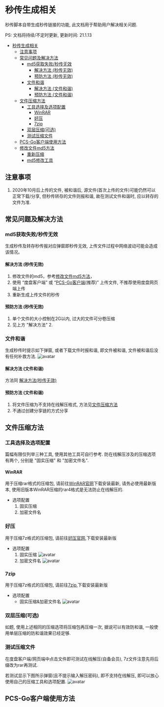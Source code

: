 # 秒传生成相关

秒传脚本自带生成秒传链接的功能, 此文档用于帮助用户解决相关问题. 

PS: 文档将持续/不定时更新, 更新时间: 21.1.13

- [秒传生成相关](#秒传生成相关)
	- [注意事项](#注意事项)
	- [常见问题及解决方法](#常见问题及解决方法)
		- [md5获取失败/秒传无效](#md5获取失败/秒传无效)
			- [解决方法 (秒传无效)](#解决方法-秒传无效)
			- [预防方法 (秒传无效)](#预防方法-秒传无效)
		- [文件和谐](#文件和谐)
			- [解决方法 (文件和谐)](#解决方法-文件和谐)
			- [预防方法 (文件和谐)](#预防方法-文件和谐)
	- [文件压缩方法](#文件压缩方法)
		- [工具选择及选项配置](#压缩选项配置)
			- [WinRAR](#WinRAR)
			- [好压](#好压)
			- [7zip](#7zip)
		- [双层压缩(可选)](#双层压缩-可选)
		- [测试压缩文件](#测试压缩文件)
	- [PCS-Go客户端使用方法](#PCS-Go客户端使用方法)
	- [修改文件md5方法](#修改文件md5方法)
		- [重新压缩](#重新压缩)
		- [md5修改工具](#md5修改工具)

## 注意事项
1. 2020年10月后上传的文件, 被和谐后, 源文件(首次上传的文件)可能仍然可以正常下载/分享, 但秒传转存的文件则报和谐, 故在测试文件和谐时, 应以转存的文件为准.

## 常见问题及解决方法

### md5获取失败/秒传无效
生成秒传及转存秒传报对应弹窗即秒传无效, 上传文件过程中网络波动可能会造成该情况。

#### 解决方法 (秒传无效)
1. 修改文件的md5，参考[修改文件md5方法](#修改文件md5方法)，
2. 使用 “度盘客户端” 或 “[PCS-Go客户端](#PCS-Go客户端使用方法)(推荐)” 上传文件, 不推荐使用度盘网页端上传
3. 重新生成上传文件的秒传

#### 预防方法 (秒传无效)
1. 单个文件的大小控制在2G以内, 过大的文件可分卷压缩
2. 见上方 "解决方法" 2.

### 文件和谐
生成秒传时提示如下弹窗, 或者下载文件时报和谐, 即文件被和谐, 文件被和谐后没有任何补救方法.
![avatar](https://pic.rmb.bdstatic.com/bjh/2da6fe7376b1097cb2061d48df8a679f.png)

#### 解决方法 (文件和谐)
方法同 [解决方法(秒传无效)](#解决方法-秒传无效)

#### 预防方法 (文件和谐)
1. 将文件压缩为不支持在线解压格式, 方法见[文件压缩方法](#文件压缩方法)
2. 不通过创建分享链的方式分享

## 文件压缩方法

### 工具选择及选项配置
篇幅有限仅列举三种工具, 使用其他工具可自行参考. 防在线解压涉及的压缩选项有两个, 分别是 "固实压缩" 和 "加密文件名".

#### WinRAR
用于压缩rar格式的压缩包, 请前往[WinRAR官网](http://www.winrar.com.cn/)下载安装最新, 请务必使用最新版本, 使用旧版本WinRAR压缩的rar4格式是无法防止在线解压的.

- 选项配置
	1. 固实压缩
	2. 加密文件名

### 好压
用于压缩7z格式的压缩包, 请前往[好压官网](https://haozip.2345.cc/),下载安装最新版

- 选项配置
	1. 固实压缩
	![avatar](https://pic.rmb.bdstatic.com/bjh/60443511e18e787a987b9d208c758550.png)
	2. 加密文件名
	![avatar](https://pic.rmb.bdstatic.com/bjh/863823e535d37c919a6f6812f8018bc9.png)

### 7zip
用于压缩7z格式的压缩包, 请前往[7zip](https://www.7-zip.org/),下载安装最新版

- 选项配置
	- 固实压缩&加密文件名
	![avatar](https://pic.rmb.bdstatic.com/bjh/6c4921617256946086b6d9eb881562a6.png)


### 双层压缩(可选)
如题, 使用上述相同的压缩选项将压缩包再压缩一次, 据说可以有效防和谐, 一般使用单层压缩的防和谐效果已经足够.

### 测试压缩文件
在度盘客户端/网页端中点击文件即可测试在线解压(自备会员), 7z文件注意先将后缀改为rar再测试.

若测试显示下图所示弹窗(且不提示输入解压密码), 即不支持在线解压, 即可以放心使用自己的压缩工具和选项配置.
![avatar](https://pic.rmb.bdstatic.com/bjh/eb5e4c6ed0e93b12f00f6bbcd8acf540.png)

## PCS-Go客户端使用方法
